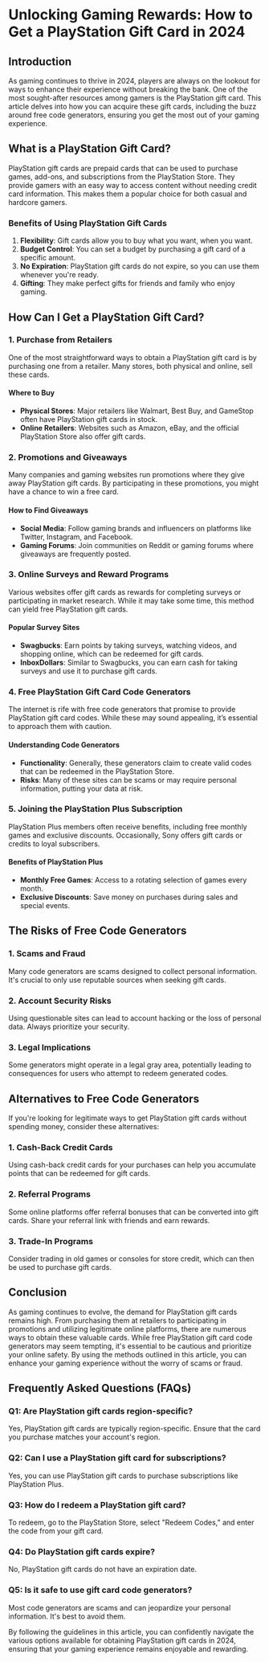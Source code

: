 # Unlocking Gaming Rewards: How to Get a PlayStation Gift Card in 2024

## Introduction

As gaming continues to thrive in 2024, players are always on the lookout for ways to enhance their experience without breaking the bank. One of the most sought-after resources among gamers is the PlayStation gift card. This article delves into how you can acquire these gift cards, including the buzz around free code generators, ensuring you get the most out of your gaming experience.

## What is a PlayStation Gift Card?

PlayStation gift cards are prepaid cards that can be used to purchase games, add-ons, and subscriptions from the PlayStation Store. They provide gamers with an easy way to access content without needing credit card information. This makes them a popular choice for both casual and hardcore gamers.

### Benefits of Using PlayStation Gift Cards

1. **Flexibility**: Gift cards allow you to buy what you want, when you want.
2. **Budget Control**: You can set a budget by purchasing a gift card of a specific amount.
3. **No Expiration**: PlayStation gift cards do not expire, so you can use them whenever you're ready.
4. **Gifting**: They make perfect gifts for friends and family who enjoy gaming.

## How Can I Get a PlayStation Gift Card?

### 1. Purchase from Retailers

One of the most straightforward ways to obtain a PlayStation gift card is by purchasing one from a retailer. Many stores, both physical and online, sell these cards.

#### Where to Buy

- **Physical Stores**: Major retailers like Walmart, Best Buy, and GameStop often have PlayStation gift cards in stock.
- **Online Retailers**: Websites such as Amazon, eBay, and the official PlayStation Store also offer gift cards.

### 2. Promotions and Giveaways

Many companies and gaming websites run promotions where they give away PlayStation gift cards. By participating in these promotions, you might have a chance to win a free card.

#### How to Find Giveaways

- **Social Media**: Follow gaming brands and influencers on platforms like Twitter, Instagram, and Facebook.
- **Gaming Forums**: Join communities on Reddit or gaming forums where giveaways are frequently posted.

### 3. Online Surveys and Reward Programs

Various websites offer gift cards as rewards for completing surveys or participating in market research. While it may take some time, this method can yield free PlayStation gift cards.

#### Popular Survey Sites

- **Swagbucks**: Earn points by taking surveys, watching videos, and shopping online, which can be redeemed for gift cards.
- **InboxDollars**: Similar to Swagbucks, you can earn cash for taking surveys and use it to purchase gift cards.

### 4. Free PlayStation Gift Card Code Generators

The internet is rife with free code generators that promise to provide PlayStation gift card codes. While these may sound appealing, it’s essential to approach them with caution.

#### Understanding Code Generators

- **Functionality**: Generally, these generators claim to create valid codes that can be redeemed in the PlayStation Store.
- **Risks**: Many of these sites can be scams or may require personal information, putting your data at risk.

### 5. Joining the PlayStation Plus Subscription

PlayStation Plus members often receive benefits, including free monthly games and exclusive discounts. Occasionally, Sony offers gift cards or credits to loyal subscribers.

#### Benefits of PlayStation Plus

- **Monthly Free Games**: Access to a rotating selection of games every month.
- **Exclusive Discounts**: Save money on purchases during sales and special events.

## The Risks of Free Code Generators

### 1. Scams and Fraud

Many code generators are scams designed to collect personal information. It's crucial to only use reputable sources when seeking gift cards.

### 2. Account Security Risks

Using questionable sites can lead to account hacking or the loss of personal data. Always prioritize your security.

### 3. Legal Implications

Some generators might operate in a legal gray area, potentially leading to consequences for users who attempt to redeem generated codes.

## Alternatives to Free Code Generators

If you're looking for legitimate ways to get PlayStation gift cards without spending money, consider these alternatives:

### 1. Cash-Back Credit Cards

Using cash-back credit cards for your purchases can help you accumulate points that can be redeemed for gift cards.

### 2. Referral Programs

Some online platforms offer referral bonuses that can be converted into gift cards. Share your referral link with friends and earn rewards.

### 3. Trade-In Programs

Consider trading in old games or consoles for store credit, which can then be used to purchase gift cards.

## Conclusion

As gaming continues to evolve, the demand for PlayStation gift cards remains high. From purchasing them at retailers to participating in promotions and utilizing legitimate online platforms, there are numerous ways to obtain these valuable cards. While free PlayStation gift card code generators may seem tempting, it's essential to be cautious and prioritize your online safety. By using the methods outlined in this article, you can enhance your gaming experience without the worry of scams or fraud.

## Frequently Asked Questions (FAQs)

### Q1: Are PlayStation gift cards region-specific?

Yes, PlayStation gift cards are typically region-specific. Ensure that the card you purchase matches your account's region.

### Q2: Can I use a PlayStation gift card for subscriptions?

Yes, you can use PlayStation gift cards to purchase subscriptions like PlayStation Plus.

### Q3: How do I redeem a PlayStation gift card?

To redeem, go to the PlayStation Store, select "Redeem Codes," and enter the code from your gift card.

### Q4: Do PlayStation gift cards expire?

No, PlayStation gift cards do not have an expiration date.

### Q5: Is it safe to use gift card code generators?

Most code generators are scams and can jeopardize your personal information. It's best to avoid them.

By following the guidelines in this article, you can confidently navigate the various options available for obtaining PlayStation gift cards in 2024, ensuring that your gaming experience remains enjoyable and rewarding.
